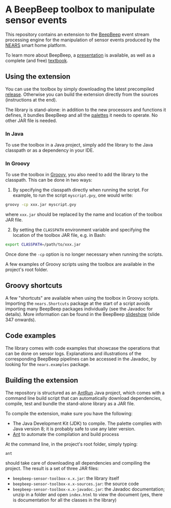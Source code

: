 A BeepBeep toolbox to manipulate sensor events
==============================================

This repository contains an extension to the [BeepBeep](https://liflab.github.io/beepbeep-3) event stream processing engine for the manipulation of sensor events produced by the [NEARS](https://domus.recherche.usherbrooke.ca/nears/) smart home platform.

To learn more about BeepBeep, a [presentation](https://www.slideshare.net/sylvainhalle/event-stream-processing-with-beepbeep-3-258079731) is available, as well as a complete (and free) [textbook](https://www.puq.ca/catalogue/livres/event-stream-processing-with-beep-beep-3663.html).

Using the extension
-------------------

You can use the toolbox by simply downloading the latest precompiled [release](https://github.com/sylvainhalle/beepbeep-sensor-events/releases). Otherwise you can build the extension directly from the sources (instructions at the end).

The library is stand-alone: in addition to the new processors and functions it defines, it bundles BeepBeep and all the [palettes](https://github.com/liflab/beepbeep-3-palettes) it needs to operate. No other JAR file is needed.

### In Java

To use the toolbox in a Java project, simply add the library to the Java classpath or as a dependency in your IDE.

### In Groovy

To use the toolbox in [Groovy](https://groovy-lang.org), you also need to add the library to the classpath. This can be done in two ways:

1. By specifying the classpath directly when running the script. For example, to run the script `myscript.gvy`, one would write:

```bash
groovy -cp xxx.jar myscript.gvy
```

where `xxx.jar` should be replaced by the name and location of the toolbox JAR file.

2. By setting the `CLASSPATH` environment variable and specifying the location of the toolbox JAR file, e.g. in Bash:

```bash
export CLASSPATH=/path/to/xxx.jar
```

Once done the `-cp` option is no longer necessary when running the scripts.

A few examples of Groovy scripts using the toolbox are available in the project's root folder.

Groovy shortcuts
----------------

A few "shortcuts" are available when using the toolbox in Groovy scripts. Importing the `nears.Shortcuts` package at the start of a script avoids importing many BeepBeep packages individually (see the Javadoc for details). More information can be found in the BeepBeep [slideshow](https://www.slideshare.net/sylvainhalle/event-stream-processing-with-beepbeep-3-258079731) (slide 347 onwards).

Code examples
-------------

The library comes with code examples that showcase the operations that can be done on sensor logs. Explanations and illustrations of the corresponding BeepBeep pipelines can be accessed in the Javadoc, by looking for the `nears.examples` package.

Building the extension
----------------------

The repository is structured as an [AntRun](https://github.com/sylvainhalle/AntRun) Java project, which comes with a command line build script that can automatically download dependencies, compile, test and bundle the stand-alone library as a JAR file.

To compile the extension, make sure you have the following:

- The Java Development Kit (JDK) to compile. The palette complies
  with Java version 8; it is probably safe to use any later version.
- [Ant](http://ant.apache.org) to automate the compilation and build process

At the command line, in the project's root folder, simply typing:

    ant

should take care of downloading all dependencies and compiling the project. The result is a set of three JAR files:

- `beepbeep-sensor-toolbox-x.x.jar`: the library itself
- `beepbeep-sensor-toolbox-x.x-sources.jar`: the source code
- `beepbeep-sensor-toolbox-x.x-javadoc.jar`: the Javadoc documentation; unzip in a folder and open `index.html` to view the document (yes, there is documentation for all the classes in the library)

<!-- :wrap=soft:maxLineLen=76: -->